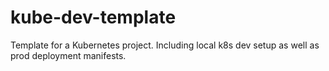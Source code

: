 # kube-dev-template
Template for a Kubernetes project. Including local k8s dev setup as well as prod deployment manifests. 
